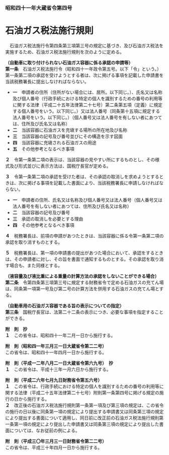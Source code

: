 ### 昭和四十一年大蔵省令第四号  
# 石油ガス税法施行規則  
　石油ガス税法施行令第四条第三項第三号の規定に基づき、及び石油ガス税法を実施するため、石油ガス税法施行規則を次のように定める。  
  
**（自動車に取り付けられない石油ガス容器に係る承認の申請等）**  
**第一条**　石油ガス税法施行令（昭和四十一年政令第五号。以下「令」という。）第一条第二項の承認を受けようとする者は、次に掲げる事項を記載した申請書を当該税務署長に提出しなければならない。  
* **一**　申請者の住所（住所がない場合には、居所。以下同じ。）、氏名又は名称及び個人番号（行政手続における特定の個人を識別するための番号の利用等に関する法律（平成二十五年法律第二十七号）第二条第五項（定義）に規定する個人番号をいう。以下同じ。）又は法人番号（同条第十五項に規定する法人番号をいう。以下同じ。）（個人番号又は法人番号を有しない者にあつては、住所及び氏名又は名称）  
* **二**　当該容器に石油ガスを充塡する場所の所在地及び名称  
* **三**　当該容器の記号及び番号並びにその構造を示す図面  
* **四**　当該容器に充塡される石油ガスの用途  
* **五**　その他参考となるべき事項  
  
**２**　令第一条第二項の表示は、当該容器の見やすい所にするものとし、その様式及び形式並びに表示方法は、国税庁長官が定める。  
  
**３**　令第一条第二項の承認を受けた者は、その承認の取消しを求めようとするときは、次に掲げる事項を記載した書面により、当該税務署長に申請しなければならない。  
* **一**　申請者の住所、氏名又は名称及び個人番号又は法人番号（個人番号又は法人番号を有しない者にあつては、住所及び氏名又は名称）  
* **二**　当該容器の記号及び番号  
* **三**　承認の取消しを必要とする理由  
* **四**　その他参考となるべき事項  
  
**４**　税務署長は、前項の申請があつたときは、当該容器に係る令第一条第二項の承認を取り消すものとする。  
  
**５**　税務署長は、第一項の申請書の提出があつた場合において、承認をするときは、その申請者に対し、その旨を書面で通知するものとする。その承認を取り消す場合も、また同様とする。  
  
**（液容量及び液比重による重量の計算方法の承認をしないことができる場合）**  
**第二条**　令第四条第三項第三号に規定する財務省令で定める石油ガスの充てん場は、同条第一項第一号及び第二号の計算方法を併用する石油ガスの充てん場とする。  
  
**（自動車用の石油ガス容器である旨の表示についての指定）**  
**第三条**　国税庁長官は、法第二十二条の表示につき、必要な事項を指定することができる。  
  
**附　則　抄**  
**１**　この省令は、昭和四十一年二月一日から施行する。  
  
**附　則（昭和四一年三月三一日大蔵省令第二二号）**  
この省令は、昭和四十一年四月一日から施行する。  
  
**附　則（平成一二年八月二一日大蔵省令第六九号）　抄**  
**１**　この省令は、平成十三年一月六日から施行する。  
  
**附　則（平成二六年七月九日財務省令第五六号）**  
**１**　この省令は、行政手続における特定の個人を識別するための番号の利用等に関する法律（平成二十五年法律第二十七号）附則第一条第四号に掲げる規定の施行の日から施行する。  
**２**　改正後の石油ガス税法施行規則第一条第一項及び第三項の規定は、この省令の施行の日以後に同条第一項の規定により提出する申請書又は同条第三項の規定により提出する書面について適用し、同日前に改正前の石油ガス税法施行規則第一条第一項の規定により提出した申請書又は同条第三項の規定により提出した書面については、なお従前の例による。  
  
**附　則（平成三〇年三月三一日財務省令第二二号）**  
この省令は、平成三十年四月一日から施行する。  
  
